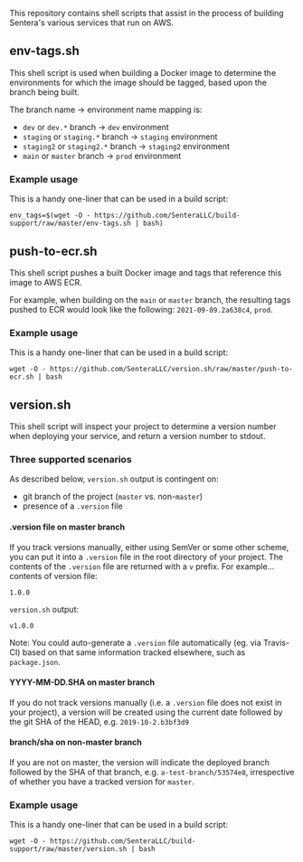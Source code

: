 This repository contains shell scripts that assist in the process of building Sentera's various services that run on AWS.

## env-tags.sh
This shell script is used when building a Docker image to determine the environments for which the image should be tagged, based upon the branch being built.

The branch name -> environment name mapping is:
- `dev` or `dev.*` branch -> `dev` environment
- `staging` or `staging.*` branch -> `staging` environment
- `staging2` or `staging2.*` branch -> `staging2` environment
- `main` or `master` branch -> `prod` environment

### Example usage
This is a handy one-liner that can be used in a build script:
``` shell
env_tags=$(wget -O - https://github.com/SenteraLLC/build-support/raw/master/env-tags.sh | bash)
```

## push-to-ecr.sh
This shell script pushes a built Docker image and tags that reference this image to AWS ECR.

For example, when building on the `main` or `master` branch, the resulting tags pushed to ECR would look like the following: `2021-09-09.2a638c4`, `prod`.

### Example usage
This is a handy one-liner that can be used in a build script:
``` shell
wget -O - https://github.com/SenteraLLC/version.sh/raw/master/push-to-ecr.sh | bash
```

## version.sh
This shell script will inspect your project to determine a version
number when deploying your service, and return a version number to
stdout.

### Three supported scenarios
As described below, `version.sh` output is contingent on:
- git branch of the project (`master` vs. non-`master`)
- presence of a `.version` file

#### .version file on master branch
If you track versions manually, either using SemVer or some other
scheme, you can put it into a `.version` file in the root directory of
your project. The contents of the `.version` file are returned with
a `v` prefix. For example... contents of version file:
```
1.0.0
```

`version.sh` output:

```
v1.0.0
```

Note: You could auto-generate a `.version` file automatically (eg. via
Travis-CI) based on that same information tracked elsewhere, such as
`package.json`.

#### YYYY-MM-DD.SHA on master branch
If you do not track versions manually (i.e. a `.version` file does not
exist in your project), a version will be created using the current
date followed by the git SHA of the HEAD, e.g. `2019-10-2.b3bf3d9`

#### branch/sha on non-master branch
If you are not on master, the version will indicate the deployed
branch followed by the SHA of that branch,
e.g. `a-test-branch/53574e8`, irrespective of whether you have a
tracked version for `master`.

### Example usage
This is a handy one-liner that can be used in a build script:
``` shell
wget -O - https://github.com/SenteraLLC/build-support/raw/master/version.sh | bash
```
